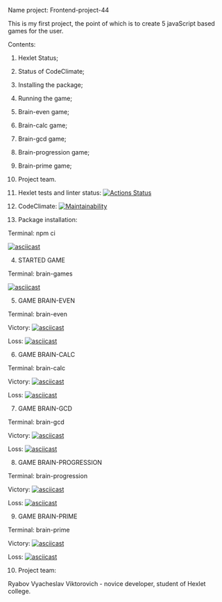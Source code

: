 Name project: Frontend-project-44

This is my first project, the point of which is to create 5 javaScript based games for the user. 

Contents:
1) Hexlet Status;
2) Status of CodeClimate;
3) Installing the package;
4) Running the game;
5) Brain-even game;
6) Brain-calc game;
7) Brain-gcd game;
8) Brain-progression game;
9) Brain-prime game;
10) Project team.

1) Hexlet tests and linter status:
[![Actions Status](https://github.com/Vyacheslavorlov777/frontend-project-44/actions/workflows/hexlet-check.yml/badge.svg)](https://github.com/Vyacheslavorlov777/frontend-project-44/actions)

2) CodeClimate:
[![Maintainability](https://api.codeclimate.com/v1/badges/773a547dc186dbd10d96/maintainability)](https://codeclimate.com/github/Vyacheslavorlov777/frontend-project-44/maintainability)

3) Package installation:

Terminal: npm ci

[![asciicast](https://asciinema.org/a/row4FHmeOEiX2yTaar9VEnqCf.svg)](https://asciinema.org/a/row4FHmeOEiX2yTaar9VEnqCf)


4) STARTED GAME

Terminal: brain-games

[![asciicast](https://asciinema.org/a/ivzCPpyy2ts65poWQy3VEWjD8.svg)](https://asciinema.org/a/ivzCPpyy2ts65poWQy3VEWjD8)


5) GAME BRAIN-EVEN

Terminal: brain-even

Victory:
[![asciicast](https://asciinema.org/a/ZN1N1Op2H7VzsghuXvEezkjIN.svg)](https://asciinema.org/a/ZN1N1Op2H7VzsghuXvEezkjIN)

Loss:
[![asciicast](https://asciinema.org/a/49m9HKQk8VdxshzIPl7dWvosV.svg)](https://asciinema.org/a/49m9HKQk8VdxshzIPl7dWvosV)


6) GAME BRAIN-CALC

Terminal: brain-calc

Victory:
[![asciicast](https://asciinema.org/a/bsLoUhSzYZQUZ3y4TGlHHOj7j.svg)](https://asciinema.org/a/bsLoUhSzYZQUZ3y4TGlHHOj7j)

Loss:
[![asciicast](https://asciinema.org/a/xdeN3UxhosGxNyHSVV3hf7lX6.svg)](https://asciinema.org/a/xdeN3UxhosGxNyHSVV3hf7lX6)


7) GAME BRAIN-GCD

Terminal: brain-gcd

Victory:
[![asciicast](https://asciinema.org/a/RqQZViuS3TEwwhyDokyH0acMX.svg)](https://asciinema.org/a/RqQZViuS3TEwwhyDokyH0acMX)

Loss:
[![asciicast](https://asciinema.org/a/1ARaMlj7qtfgX0wFi6DIwgzJn.svg)](https://asciinema.org/a/1ARaMlj7qtfgX0wFi6DIwgzJn) 


8) GAME BRAIN-PROGRESSION

Terminal: brain-progression

Victory:
[![asciicast](https://asciinema.org/a/sEpTXU6YnaZpfZIUgB7LE0lbM.svg)](https://asciinema.org/a/sEpTXU6YnaZpfZIUgB7LE0lbM)

Loss:
[![asciicast](https://asciinema.org/a/ZzzyHhyx8ar149RMCe8p2QNNW.svg)](https://asciinema.org/a/ZzzyHhyx8ar149RMCe8p2QNNW)


9) GAME BRAIN-PRIME

Terminal: brain-prime

Victory:
[![asciicast](https://asciinema.org/a/x5TnzH6r5gHyKvSNOQBLoLkEZ.svg)](https://asciinema.org/a/x5TnzH6r5gHyKvSNOQBLoLkEZ)

Loss:
[![asciicast](https://asciinema.org/a/3HO96UAy0lo1j85KsodtoPHzb.svg)](https://asciinema.org/a/3HO96UAy0lo1j85KsodtoPHzb)

10) Project team:

Ryabov Vyacheslav Viktorovich - novice developer, student of Hexlet college.